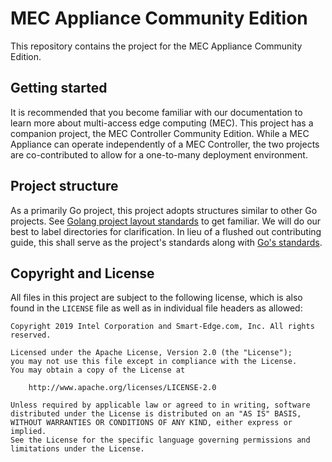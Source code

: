 # MEC Appliance Community Edition

This repository contains the project for the MEC Appliance Community Edition.

## Getting started

It is recommended that you become familiar with our documentation to learn more about multi-access edge computing (MEC). This project has a companion project, the MEC Controller Community Edition. While a MEC Appliance can operate independently of a MEC Controller, the two projects are co-contributed to allow for a one-to-many deployment environment.

## Project structure

As a primarily Go project, this project adopts structures similar to other Go projects. See [Golang project layout standards](https://github.com/golang-standards/project-layout) to get familiar. We will do our best to label directories for clarification. In lieu of a flushed out contributing guide, this shall serve as the project's standards along with [Go's standards](https://golang.org/doc/effective_go.html).

## Copyright and License

All files in this project are subject to the following license, which is also found in the `LICENSE` file as well as in individual file headers as allowed:

```text
Copyright 2019 Intel Corporation and Smart-Edge.com, Inc. All rights reserved.

Licensed under the Apache License, Version 2.0 (the "License");
you may not use this file except in compliance with the License.
You may obtain a copy of the License at

    http://www.apache.org/licenses/LICENSE-2.0

Unless required by applicable law or agreed to in writing, software
distributed under the License is distributed on an "AS IS" BASIS,
WITHOUT WARRANTIES OR CONDITIONS OF ANY KIND, either express or implied.
See the License for the specific language governing permissions and
limitations under the License.
```
